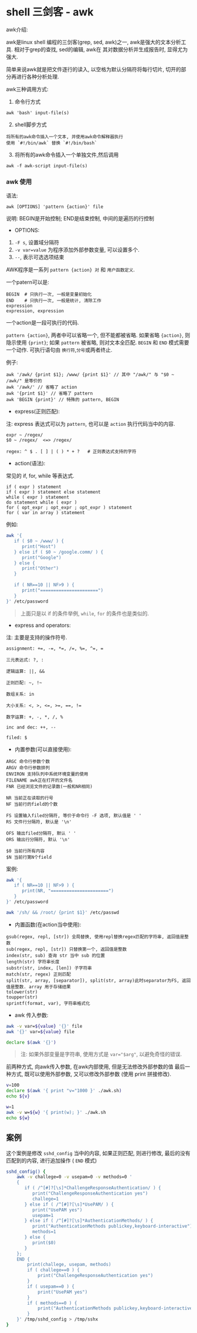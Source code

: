 # shell 三剑客 - awk

awk介绍:

awk是linux shell 编程的三剑客(grep, sed, awk)之一, awk是强大的文本分析工具. 相对于grep的查找, sed的编辑, awk在
其对数据分析并生成报告时, 显得尤为强大.

简单来说awk就是把文件逐行的读入, 以空格为默认分隔符将每行切片, 切开的部分再进行各种分析处理.


awk三种调用方式:

1. 命令行方式

```
awk 'bash' input-file(s)
```


2. shell脚步方式

```
将所有的awk命令插入一个文本, 并使用awk命令解释器执行
使用 `#!/bin/awk` 替换 `#!/bin/bash`
```
   
3. 将所有的awk命令插入一个单独文件,然后调用

```
awk -f awk-script input-file(s)
```

### awk 使用

语法:

```
awk [OPTIONS] 'pattern {action}' file
```

说明: BEGIN是开始控制; END是结束控制, 中间的是遍历的行控制

- OPTIONS:

1) `-F s`, 设置域分隔符
2) `-v var=value` 为程序添加外部参数变量, 可以设置多个.
3) `--`, 表示可选选项结束


AWK程序是一系列 `pattern {action} 对` 和 `用户函数定义`.

一个patern可以是:

```
BEGIN  # 只执行一次, 一般是变量初始化
END    # 只执行一次, 一般是统计, 清除工作
expression
expression, expression
```

一个action是一段可执行的代码.

`pattern {action}`, 两者中可以省略一个, 但不能都被省略. 如果省略 `{action}`, 则隐示使用 `{print}`; 
如果 `pattern` 被省略, 则对文本全匹配. `BEGIN` 和 `END` 模式需要一个动作. 可执行语句由 `换行符`,`分号`或两者终止.

例子:

```
awk '/awk/ {print $1}; /www/ {print $1}' // 其中 "/awk/" 与 "$0 ~ /awk/" 是等价的
awk '/awk/' // 省略了 action
awk '{print $1}' // 省略了 pattern
awk 'BEGIN {print}' // 特殊的 pattern, BEGIN
```


- express(正则匹配):

注: express 表达式可以为 `pattern`, 也可以是 `action` 执行代码当中的内容.

```
expr ~ /regex/
$0 ~ /regex/  <=> /regex/

regex: ^ $ . [ ] | ( ) * + ?   # 正则表达式支持的字符
```


- action(语法):

常见的 if, for, while 等表达式.

```
if ( expr ) statement
if ( expr ) statement else statement
while ( expr ) statement
do statement while ( expr )
for ( opt_expr ; opt_expr ; opt_expr ) statement
for ( var in array ) statement
```

例如:

```bash
awk '{
   if ( $0 ~ /www/ ) {
      print("Host")
   } else if ( $0 ~ /google.comm/ ) {
      print("Google")
   } else {
      print("Other")
   }
   
   if ( NR==10 || NF>9 ) {
      print("======================")
   }
}' /etc/password
```

> 上面只是以 if 的条件举例, `while`, `for` 的条件也是类似的.


- express and operators:

注: 主要是支持的操作符号. 

```
assignment: +=, -=, *=, /=, %=, ^=, =

三元表达式: ?, :

逻辑运算: ||, &&

正则匹配: ~, !~ 

数组关系: in

大小关系: <, >, <=, >=, ==, != 

数字运算: +, -, *, /, %

inc and dec: ++, --

filed: $
```


- 内置参数(可以直接使用):

```
ARGC 命令行参数个数
ARGV 命令行参数排列
ENVIRON 支持队列中系统环境变量的使用
FILENAME awk正在打开的文件名
FNR 已经浏览文件的记录数(一般和NR相同)

NR 当前正在读取的行号
NF 当前行的field的个数

FS 设置输入filed分隔符, 等价于命令行 -F 选项, 默认值是 ' '
RS 文件行分隔符, 默认是 '\n'

OFS 输出filed分隔符, 默认 ' '
ORS 输出行分隔符, 默认 '\n'

$0 当前行所有内容
$N 当前行第N个field
```

案例:

```bash
awk '{ 
   if ( NR==10 || NF>9 ) {
      print(NR, "======================")
   }
}' /etc/password

awk '/sh/ && /root/ {print $1}' /etc/passwd
```

- 内置函数(在action当中使用):

```
gsub(regex, repl, [str]) 全局替换, 使用repl替换regex匹配的字符串, 返回值是整数
sub(regex, repl, [str]) 只替换第一个, 返回值是整数
index(str, sub) 查询 str 当中 sub 的位置
length(str) 字符串长度
substr(str, index, [len]) 子字符串 
match(str, regex) 正则匹配
split(str, array, [separator]), split(str, array)此时separator为FS, 返回值是整数. array 用于存储结果
tolower(str)
toupper(str)
sprintf(format, var), 字符串格式化
```


- awk 传入参数:

```bash
awk -v var=${value} '{}' file
awk '{}' var=${value} file

declare $(awk '{}')
```

> 注: 如果外部变量是字符串, 使用方式是 `var="$arg"`, 以避免奇怪的错误.

前两种方式, 向awk传入参数, 在awk内部使用, 但是无法修改外部参数的值
最后一种方式, 既可以使用外部参数, 又可以修改外部参数 (使用 print 拼接修改).

```bash
v=100
declare $(awk '{ print "v="1000 }' ./awk.sh)
echo ${v}

w=1
awk -v w=${w} '{ print(w); }' ./awk.sh
echo ${w}
```

## 案例

这个案例是修改 `sshd_config` 当中的内容, 如果正则匹配, 则进行修改, 最后的没有匹配到的内容, 进行追加操作 ( `END` 模式)

```bash
sshd_config() {
    awk -v challege=0 -v usepam=0 -v methods=0 '
    {
       if ( /^[#]?[\s]*ChallengeResponseAuthentication/ ) {
          print("ChallengeResponseAuthentication yes")
          challege=1
       } else if ( /^[#]?[\s]*UsePAM/ ) {
          print("UsePAM yes")
          usepam=1
       } else if ( /^[#]?[\s]*AuthenticationMethods/ ) {
          print("AuthenticationMethods publickey,keyboard-interactive")
          methods=1
       } else {
          print($0)
       }
    };
    END {
        print(challege, usepam, methods)
        if ( challege==0 ) {
            print("ChallengeResponseAuthentication yes")
        }
        if ( usepam==0 ) {
            print("UsePAM yes")
        }
        if ( methods==0 ) {
            print("AuthenticationMethods publickey,keyboard-interactive")
        }
    }' /tmp/sshd_config > /tmp/sshx
}
```